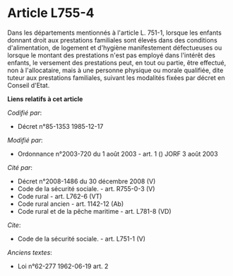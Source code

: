 # Article L755-4

Dans les départements mentionnés à l'article L. 751-1, lorsque les enfants donnant droit aux prestations familiales sont
élevés dans des conditions d'alimentation, de logement et d'hygiène manifestement défectueuses ou lorsque le montant des
prestations n'est pas employé dans l'intérêt des enfants, le versement des prestations peut, en tout ou partie, être
effectué, non à l'allocataire, mais à une personne physique ou morale qualifiée, dite tuteur aux prestations familiales,
suivant les modalités fixées par décret en Conseil d'Etat.

**Liens relatifs à cet article**

_Codifié par_:

  - Décret n°85-1353 1985-12-17

_Modifié par_:

  - Ordonnance n°2003-720 du 1 août 2003 - art. 1 () JORF 3 août 2003

_Cité par_:

  - Décret n°2008-1486 du 30 décembre 2008 (V)
  - Code de la sécurité sociale. - art. R755-0-3 (V)
  - Code rural - art. L762-6 (VT)
  - Code rural ancien - art. 1142-12 (Ab)
  - Code rural et de la pêche maritime - art. L781-8 (VD)

_Cite_:

  - Code de la sécurité sociale. - art. L751-1 (V)

_Anciens textes_:

  - Loi n°62-277 1962-06-19 art. 2
